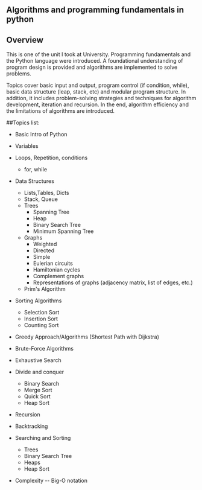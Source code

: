 ## Algorithms and programming fundamentals in python

## Overview
This is one of the unit I took at University. Programming fundamentals and the Python language were introduced. A foundational understanding of program design is provided and algorithms are implemented to solve problems.

Topics cover basic input and output, program control (if condition, while), basic data structure (leap, stack, etc) and modular program structure. In addition, it includes problem-solving strategies and techniques for algorithm development, iteration and recursion. In the end, algorithm efficiency and the limitations of algorithms are introduced.


##Topics list:
* Basic Intro of Python
* Variables 
* Loops, Repetition, conditions
  * for, while
  
* Data Structures
  * Lists,Tables, Dicts
  *   Stack, Queue
  * Trees
    * Spanning Tree
    * Heap
    * Binary Search Tree
    * Minimum Spanning Tree
  * Graphs
    * Weighted
    * Directed
    * Simple
    * Eulerian circuits
    * Hamiltonian cycles
    * Complement graphs
    * Representations of graphs (adjacency matrix, list of edges, etc.)
  * Prim's Algorithm
* Sorting Algorithms
  * Selection Sort
  * Insertion Sort
  * Counting Sort
* Greedy Approach/Algorithms (Shortest Path with Dijkstra)
* Brute-Force Algorithms
* Exhaustive Search
* Divide and conquer
  * Binary Search
  * Merge Sort
  * Quick Sort
  * Heap Sort
* Recursion
* Backtracking
* Searching and Sorting
  * Trees
  * Binary Search Tree
  * Heaps
  * Heap Sort
* Complexity -- Big-O notation